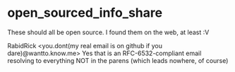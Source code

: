 # open_sourced_info_share
These should all be open source. I found them on the web, at least :V

RabidRick <you.dont(my real email is on github if you dare)@wantto.know.me>
Yes that is an RFC-6532-compliant email resolving to everything NOT in the parens (which leads nowhere, of course)
